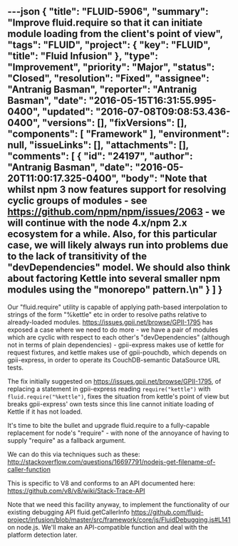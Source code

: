 ---json
{
  "title": "FLUID-5906",
  "summary": "Improve fluid.require so that it can initiate module loading from the client's point of view",
  "tags": "FLUID",
  "project": {
    "key": "FLUID",
    "title": "Fluid Infusion"
  },
  "type": "Improvement",
  "priority": "Major",
  "status": "Closed",
  "resolution": "Fixed",
  "assignee": "Antranig Basman",
  "reporter": "Antranig Basman",
  "date": "2016-05-15T16:31:55.995-0400",
  "updated": "2016-07-08T09:08:53.436-0400",
  "versions": [],
  "fixVersions": [],
  "components": [
    "Framework"
  ],
  "environment": null,
  "issueLinks": [],
  "attachments": [],
  "comments": [
    {
      "id": "24197",
      "author": "Antranig Basman",
      "date": "2016-05-20T11:00:17.325-0400",
      "body": "Note that whilst npm 3 now features support for resolving cyclic groups of modules - see <https://github.com/npm/npm/issues/2063> - we will continue with the node 4.x/npm 2.x ecosystem for a while. Also, for this particular case, we will likely always run into problems due to the lack of transitivity of the \"devDependencies\" model. We should also think about factoring Kettle into several smaller npm modules using the \"monorepo\" pattern.\n"
    }
  ]
}
---
Our "fluid.require" utility is capable of applying path-based interpolation to strings of the form "%kettle" etc in order to resolve paths relative to already-loaded modules. <https://issues.gpii.net/browse/GPII-1795> has exposed a case where we need to do more - we have a pair of modules which are cyclic with respect to each other's "devDependencies" (although not in terms of plain dependencies) - gpii-express makes use of kettle for request fixtures, and kettle makes use of gpii-pouchdb, which depends on gpii-express, in order to operate its CouchDB-semantic DataSource URL tests.

The fix initially suggested on <https://issues.gpii.net/browse/GPII-1795>, of replacing a statement in gpii-express reading `require("kettle")` with `fluid.require("%kettle")`, fixes the situation from kettle's point of view but breaks gpii-express' own tests since this line cannot initiate loading of Kettle if it has not loaded.

It's time to bite the bullet and upgrade fluid.require to a fully-capable replacement for node's "require" - with none of the annoyance of having to supply "require" as a fallback argument.

We can do this via techniques such as these: <http://stackoverflow.com/questions/16697791/nodejs-get-filename-of-caller-function>&#x20;

This is specific to V8 and conforms to an API documented here: <https://github.com/v8/v8/wiki/Stack-Trace-API>

Note that we need this facility anyway, to implement the functionality of our existing debugging API fluid.getCallerInfo <https://github.com/fluid-project/infusion/blob/master/src/framework/core/js/FluidDebugging.js#L141> on node.js. We'll make an API-compatible function and deal with the platform detection later.

        